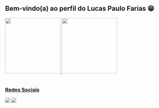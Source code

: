 ## Bem-vindo(a) ao perfil do Lucas Paulo Farias 😁

 <div>
   <a href="https://github.com/Lucas-Paulo-Farias">
   <img height="180em" src="https://github-readme-stats.vercel.app/api?username=Lucas-Paulo-Farias&show_icons=true&theme=tokyonight&include_all_commits=true&count_private=true"/>
   <img height="180em" src="https://github-readme-stats.vercel.app/api/top-langs/?username=Lucas-Paulo-Farias&layout=compact&langs_count=6&theme=tokyonight"/>
</div>
 
<br>
 
### Redes Sociais
 
<div> 
 
  <a href="https://instagram.com/l.paulo_" target="_blank"><img src="https://img.shields.io/badge/-Instagram-%23E4405F?style=for-the-badge&logo=instagram&logoColor=white" target="_blank"></a>
  <a href="https://www.linkedin.com/in/lucas-paulo-de-sousa-farias-5714012b3/" target="_blank"><img src="https://img.shields.io/badge/-LinkedIn-%230077B5?style=for-the-badge&logo=linkedin&logoColor=white" target="_blank"></a>
</div>
